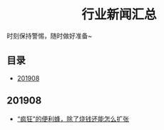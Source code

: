 
<h1 align="center">行业新闻汇总</h1>


时刻保持警惕，随时做好准备~


## 目录

* [201908](#201908)



## 201908
* [“疯狂”的便利蜂，除了烧钱还能怎么扩张](https://www.toutiao.com/a6724224085456339467)